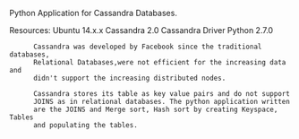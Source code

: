 Python Application for Cassandra Databases.

Resources: Ubuntu 14.x.x 
           Cassandra 2.0
           Cassandra Driver
           Python 2.7.0

          Cassandra was developed by Facebook since the traditional databases, 
          Relational Databases,were not efficient for the increasing data and 
          didn't support the increasing distributed nodes.
        
          Cassandra stores its table as key value pairs and do not support 
          JOINS as in relational databases. The python application written 
          are the JOINS and Merge sort, Hash sort by creating Keyspace, Tables
          and populating the tables.
          
